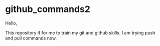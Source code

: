 # github_commands2

Hello, 

This repository if for me to train my git and github skills. I am trying push and pull commands now.
